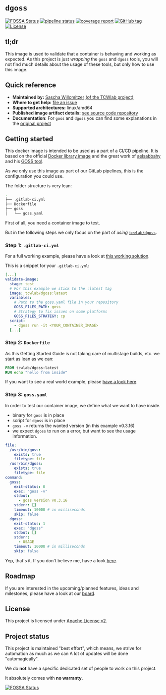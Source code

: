 # `dgoss`
[![FOSSA Status](https://app.fossa.com/api/projects/git%2Bgithub.com%2Ftcwlab%2Fdgoss.svg?type=shield)](https://app.fossa.com/projects/git%2Bgithub.com%2Ftcwlab%2Fdgoss?ref=badge_shield)
[![pipeline status](https://gitlab.com/tcwlab.com/saas/baseline/images/dgoss/badges/main/pipeline.svg)](https://gitlab.com/tcwlab.com/saas/baseline/images/dgoss/-/commits/main)
[![coverage report](https://gitlab.com/tcwlab.com/saas/baseline/images/dgoss/badges/main/coverage.svg)](https://gitlab.com/tcwlab.com/saas/baseline/images/dgoss/-/commits/main)
[![GitHub tag](https://img.shields.io/github/tag/tcwlab/dgoss)](https://github.com/tcwlab/dgoss/releases/?include_prereleases&sort=semver "View GitHub releases")
[![License](https://img.shields.io/badge/License-Apache_2.0-blue.svg)](https://opensource.org/licenses/Apache-2.0)

## tl;dr

This image is used to validate that a container is behaving and working as expected.
As this project is just _wrapping_ the `goss` and `dgoss` tools, you will not find
much details about the usage of these tools, but only how to use this image.

## Quick reference

- **Maintained by:** [Sascha Willomitzer](https://thechameleonway.com) [(of the TCWlab project)](https://gitlab.com/sascha_willomitzer)
- **Where to get help:** [file an issue](https://gitlab.com/tcwlab.com/saas/baseline/images/dgoss/-/issues)
- **Supported architectures:** linux/amd64
- **Published image artifact details:** [see source code repository](https://gitlab.com/tcwlab.com/saas/baseline/images/dgoss/-/tree/main)
- **Documentation:** For `goss` and `dgoss` you can find some explanations in the [original project](https://github.com/aelsabbahy/goss/blob/master/README.md)

## Getting started

This docker image is intended to be used as a part of a CI/CD pipeline. It is based on the official
[Docker library image](https://hub.docker.com/_/docker) and the great work of [aelsabbahy](https://github.com/aelsabbahy)
and his [GOSS tool](https://github.com/aelsabbahy/goss/).


As we only use this image as part of our GitLab pipelines, this is the configuration you could use.

The folder structure is very lean:

```bash
.
├── .gitlab-ci.yml
├── Dockerfile
├── goss
│   └── goss.yaml
```

First of all, you need a container image to test.

But in the following steps we only focus on
the part of _using_ [`tcwlab/dgoss`](https://hub.docker.com/r/tcwlab/dgoss).

### Step 1: `.gitlab-ci.yml`

For a full working example, please have a look at
[this working solution](https://gitlab.com/tcwlab.com/saas/baseline/images/dgoss/-/blob/main/.gitlab-ci.yml).

This is a snippet for your `.gitlab-ci.yml`:

```yaml
[...]
validate-image:
  stage: test
  # For this example we stick to the :latest tag
  image: tcwlab/dgoss:latest
  variables:
    # Path to the goss.yaml file in your repository
    GOSS_FILES_PATH: goss
    # Strategy to fix issues on some platforms
    GOSS_FILES_STRATEGY: cp
  script:
    - dgoss run -it <YOUR_CONTAINER_IMAGE>
  [...]
```

### Step 2: `Dockerfile`

As this Getting Started Guide is not taking care of multistage builds, etc. we start
as lean as we can:

```Dockerfile
FROM tcwlab/dgoss:latest
RUN echo "hello from inside"
```

If you want to see a real world example, please [have a look here](https://gitlab.com/tcwlab.com/saas/baseline/images/dgoss/-/blob/main/Dockerfile).

### Step 3: `goss.yaml`

In order to test our container image, we define what we want to have inside.
- binary for `goss` is in place
- script for `dgoss` is in place
- `goss -v` returns the wanted version (in this example v0.3.16)
- we expect `dgoss` to run on a error, but want to see the usage information.

```yaml
file:
  /usr/bin/goss:
    exists: true
    filetype: file
  /usr/bin/dgoss:
    exists: true
    filetype: file
command:
  goss:
    exit-status: 0
    exec: "goss -v"
    stdout:
      - goss version v0.3.16
    stderr: []
    timeout: 10000 # in milliseconds
    skip: false
  dgoss:
    exit-status: 1
    exec: "dgoss"
    stdout: []
    stderr:
      - USAGE
    timeout: 10000 # in milliseconds
    skip: false
```
Yep, that's it.
If you don't believe me, have a look [here](https://gitlab.com/tcwlab.com/saas/baseline/images/dgoss/-/blob/main/goss/goss.yaml).

## Roadmap
If you are interested in the upcoming/planned features, ideas and milestones,
please have a look at our [board](https://gitlab.com/tcwlab.com/saas/baseline/images/dgoss/-/boards).

## License
This project is licensed under [Apache License v2](./LICENSE).

## Project status
This project is maintained "best effort", which means, we strive for automation as much as we can
A lot of updates will be done "automagically".

We do **not** have a specific dedicated set of people to work on this project.

It absolutely comes with **no warranty**.

[![FOSSA Status](https://app.fossa.com/api/projects/git%2Bgithub.com%2Ftcwlab%2Fdgoss.svg?type=large)](https://app.fossa.com/projects/git%2Bgithub.com%2Ftcwlab%2Fdgoss?ref=badge_large)
